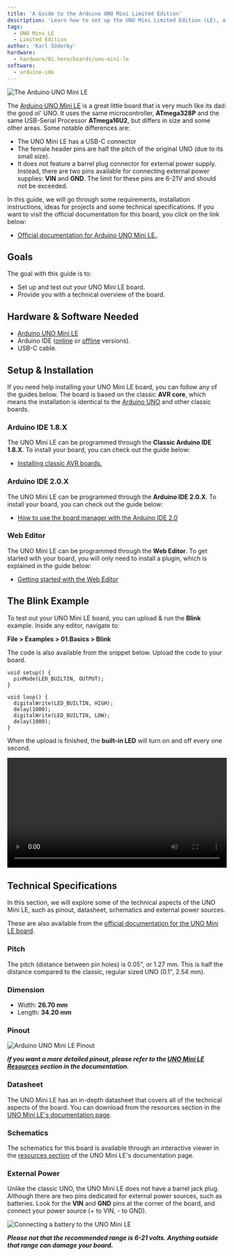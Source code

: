 ```yaml
---
title: 'A Guide to the Arduino UNO Mini Limited Edition'
description: 'Learn how to set up the UNO Mini Limited Edition (LE), a minituare version of the classic UNO board. This guide includes instructions and technical information to get started with your board.'
tags: 
  - UNO Mini LE
  - Limited Edition
author: 'Karl Söderby'
hardware:
  - hardware/01.hero/boards/uno-mini-le
software:
  - arduino-ide
---
```


![The Arduino UNO Mini LE](assets/Uno_Mini_LE_Top.jpg)

The [Arduino UNO Mini LE](https://store.arduino.cc/uno-mini-le) is a great little board that is very much like its dad: the good ol' UNO. It uses the same microcontroller, **ATmega328P** and the same USB-Serial Processor **ATmega16U2**, but differs in size and some other areas. Some notable differences are:

- The UNO Mini LE has a USB-C connector
- The female header pins are half the pitch of the original UNO (due to its small size). 
- It does not feature a barrel plug connector for external power supply. Instead, there are two pins available for connecting external power supplies: **VIN** and **GND**. The limit for these pins are 6-21V and should not be exceeded.

In this guide, we will go through some requirements, installation instructions, ideas for projects and some technical specifications. If you want to visit the official documentation for this board, you click on the link below:

- [Official documentation for Arduino UNO Mini LE.](/hardware/uno-mini-le).

## Goals

The goal with this guide is to:
- Set up and test out your UNO Mini LE board.
- Provide you with a technical overview of the board.

## Hardware & Software Needed

- [Arduino UNO Mini LE](https://store.arduino.cc/uno-mini-le)
- Arduino IDE ([online](https://create.arduino.cc/) or [offline](https://www.arduino.cc/en/main/software) versions).
- USB-C cable.

## Setup & Installation

If you need help installing your UNO Mini LE board, you can follow any of the guides below. The board is based on the classic **AVR core**, which means the installation is identical to the [Arduino UNO](https://store.arduino.cc/products/arduino-uno-rev3/) and other classic boards.

### Arduino IDE 1.8.X

The UNO Mini LE can be programmed through the **Classic Arduino IDE 1.8.X**. To install your board, you can check out the guide below:

- [Installing classic AVR boards.](/software/ide-v1/tutorials/getting-started/cores/arduino-avr)

### Arduino IDE 2.0.X 

The UNO Mini LE can be programmed through the **Arduino IDE 2.0.X**. To install your board, you can check out the guide below:

- [How to use the board manager with the Arduino IDE 2.0](/software/ide-v2/tutorials/ide-v2-board-manager)

### Web Editor

The UNO Mini LE can be programmed through the **Web Editor**. To get started with your board, you will only need to install a plugin, which is explained in the guide below:

- [Getting started with the Web Editor](/cloud/web-editor/tutorials/getting-started-web-editor)

## The Blink Example

To test out your UNO Mini LE board, you can upload & run the **Blink** example. Inside any editor, navigate to:

**File > Examples > 01.Basics > Blink**

The code is also available from the snippet below. Upload the code to your board.

```arduino
void setup() {
  pinMode(LED_BUILTIN, OUTPUT);
}

void loop() {
  digitalWrite(LED_BUILTIN, HIGH);
  delay(1000);
  digitalWrite(LED_BUILTIN, LOW);
  delay(1000);
}
```

When the upload is finished, the **built-in LED** will turn on and off every one second. 

<video width="100%" loop autoplay>
<source src="assets/MINI_UNO_LE_Blink.mp4" type="video/mp4" />
</video>

## Technical Specifications

In this section, we will explore some of the technical aspects of the UNO Mini LE, such as pinout, datasheet, schematics and external power sources.

These are also available from the [official documentation for the UNO Mini LE board](/hardware/uno-mini-le).

### Pitch

The pitch (distance between pin holes) is 0.05", or 1.27 mm. This is half the distance compared to the classic, regular sized UNO (0.1", 2.54 mm).

### Dimension

- Width: **26.70 mm**
- Length: **34.20 mm**

### Pinout

![Arduino UNO Mini LE Pinout](assets/ABX00062-pinout.png)

***If you want a more detailed pinout, please refer to the [UNO Mini LE Resources](/hardware/uno-mini-le#resources) section in the documentation.***

### Datasheet

The UNO Mini LE has an in-depth datasheet that covers all of the technical aspects of the board. You can download from the resources section in the [UNO Mini LE's documentation page](/hardware/uno-mini-le#resources).

### Schematics

The schematics for this board is available through an interactive viewer in the [resources section](/hardware/uno-mini-le#resources) of the UNO Mini LE's documentation page.

### External Power

Unlike the classic UNO, the UNO Mini LE does not have a barrel jack plug. Although there are two pins dedicated for external power sources, such as batteries. Look for the **VIN** and **GND** pins at the corner of the board, and connect your power source (+ to VIN, - to GND).

![Connecting a battery to the UNO Mini LE](assets/UNO-Mini-LE-external-power.png)

***Please not that the recommended range is 6-21 volts. Anything outside that range can damage your board.***

